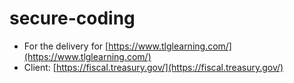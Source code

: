 # secure-coding

* For the delivery for [https://www.tlglearning.com/](https://www.tlglearning.com/)
* Client: [https://fiscal.treasury.gov/](https://fiscal.treasury.gov/)







